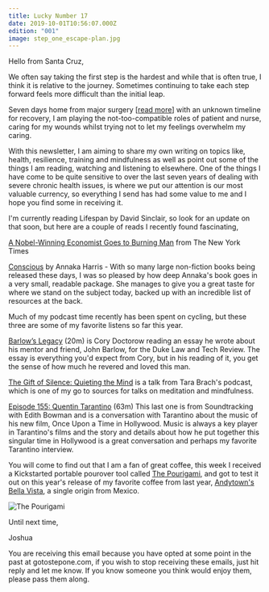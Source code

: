 ```yaml
---
title: Lucky Number 17
date: 2019-10-01T10:56:07.000Z
edition: "001"
image: step_one_escape-plan.jpg
---
```

Hello from Santa Cruz,

We often say taking the first step is the hardest and while that is often true, I think it is relative to the journey. Sometimes continuing to take each step forward feels more difficult than the initial leap.

Seven days home from major surgery [[read more](https://www.gotostepone.com/post/lucky-number-seventeen/)] with an unknown timeline for recovery, I am playing the not-too-compatible roles of patient and nurse, caring for my wounds whilst trying not to let my feelings overwhelm my caring. 

With this newsletter, I am aiming to share my own writing on topics like, health, resilience, training and mindfulness as well as point out some of the things I am reading, watching and listening to elsewhere. One of the things I have come to be quite sensitive to over the last seven years of dealing with severe chronic health issues, is where we put our attention is our most valuable currency, so everything I send has had some value to me and I hope you find some in receiving it.

I'm currently reading Lifespan by David Sinclair, so look for an update on that soon, but here are a couple of reads I recently found fascinating,

[A Nobel-Winning Economist Goes to Burning Man](https://www.nytimes.com/2019/09/05/upshot/paul-romer-burning-man-nobel-economist.html) from The New York Times

[Conscious](https://amzn.to/2LOssTw) by Annaka Harris - With so many large non-fiction books being released these days, I was so pleased by how deep Annaka's book goes in a very small, readable package. She manages  to give you a great taste for where we stand on the subject today, backed up with an incredible list of resources at the back.

Much of my podcast time recently has been spent on cycling, but these three are some of my favorite listens so far this year.

[Barlow’s Legacy](https://craphound.com/podcast/2019/09/03/podcast-barlows-legacy/) (20m) is Cory Doctorow reading an essay he wrote about his mentor and friend, John Barlow, for the Duke Law and Tech Review. The essay is everything you'd expect from Cory, but in his reading of it, you get the sense of how much he revered and loved this man.

[The Gift of Silence: Quieting the Mind](https://pca.st/wv8eafol) is a talk from Tara Brach's podcast, which is one of my go to sources for talks on meditation and mindfulness. 

[Episode 155: Quentin Tarantino](https://pca.st/ovW6Jf) (63m) This last one is from Soundtracking with Edith Bowman and is a conversation with Tarantino about the music of his new film, Once Upon a Time in Hollywood. Music is always a key player in Tarantino's films and the story and details about how he put together this singular time in Hollywood is a great conversation and perhaps my favorite Tarantino interview.

You will come to find out that I am a fan of great coffee, this week I received a Kickstarted portable pourover tool called [The Pourigami](https://www.kickstarter.com/projects/bryanpape/the-miir-pourigami-and-coffee-canister), and got to test it out on this year's release of my favorite coffee from last year, [Andytown's Bella Vista](https://www.andytownsf.com/purchase/mexico-bella-vista), a single origin from Mexico.

![The Pourigami](https://ksr-ugc.imgix.net/assets/025/009/916/497e9f52a9b44c53fec5d812c1bbc96e_original.gif?ixlib=rb-2.1.0&w=680&fit=max&v=1556926176&auto=format&gif-q=50&q=92&s=337ba8b07c44b88a39bb5763ac0743ac)

Until next time,

Joshua


You are receiving this email because you have opted at some point in the past at gotostepone.com, if you wish to stop receiving these emails, just hit reply and let me know. If you know someone you think would enjoy them, please pass them along.
